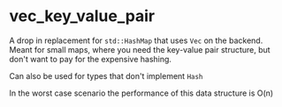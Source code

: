 # vec_key_value_pair

A drop in replacement for `std::HashMap` that uses `Vec` on the backend.
Meant for small maps, where you need the key-value pair structure, but don't want to pay for the expensive hashing.

Can also be used for types that don't implement `Hash`

In the worst case scenario the performance of this data structure is O(n)

